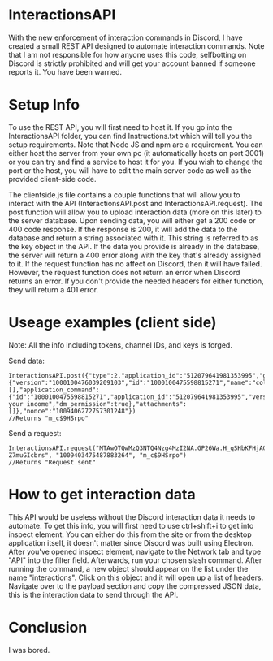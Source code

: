 # InteractionsAPI
With the new enforcement of interaction commands in Discord, I have created a small REST API designed to automate interaction commands. Note that I am not responsible for how anyone uses this code, selfbotting on Discord is strictly prohibited and will get your account banned if someone reports it. You have been warned.

# Setup Info
To use the REST API, you will first need to host it. If you go into the InteractionsAPI folder, you can find Instructions.txt which will tell you the setup requirements. Note that Node JS and npm are a requirement. You can either host the server from your own pc (it automatically hosts on port 3001) or you can try and find a service to host it for you. If you wish to change the port or the host, you will have to edit the main server code as well as the provided client-side code.

The clientside.js file contains a couple functions that will allow you to interact with the API (InteractionsAPI.post and InteractionsAPI.request). The post function will allow you to upload interaction data (more on this later) to the server database. Upon sending data, you will either get a 200 code or 400 code response. If the response is 200, it will add the data to the database and return a string associated with it. This string is referred to as the key object in the API. If the data you provide is already in the database, the server will return a 400 error along with the key that's already assigned to it. If the request function has no affect on Discord, then it will have failed. However, the request function does not return an error when Discord returns an error. If you don't provide the needed headers for either function, they will return a 401 error.

# Useage examples (client side)
Note: All the info including tokens, channel IDs, and keys is forged.

Send data:
```
InteractionsAPI.post({"type":2,"application_id":"512079641981353995","guild_id":"1009406265736036352","channel_id":"1009406269640933376","session_id":"go2f97f32igqfwfqk13rd2yuk","data":{"version":"1000100476039209103","id":"1000100475598815271","name":"collect","type":1,"options":[],"application_command":{"id":"1000100475598815271","application_id":"512079641981353995","version":"1000100476039209103","default_permission":true,"default_member_permissions":null,"type":1,"name":"collect","description":"Collect your income","dm_permission":true},"attachments":[]},"nonce":"1009406272757301248"})
//Returns "m_c$9HSrpo"
```

Send a request:
```
InteractionsAPI.request("MTAwOTQwMzQ3NTQ4Nzg4MzI2NA.GP26Wa.H_qSHbKFHjA07mRqBVQZXkQB1st-Z7muGIcbrs", "1009403475487883264", "m_c$9HSrpo")
//Returns "Request sent"
```

# How to get interaction data
This API would be useless without the Discord interaction data it needs to automate. To get this info, you will first need to use ctrl+shift+i to get into inspect element. You can either do this from the site or from the desktop application itself, it doesn't matter since Discord was built using Electron. After you've opened inspect element, navigate to the Network tab and type "API" into the filter field. Afterwards, run your chosen slash command. After running the command, a new object should appear on the list under the name "interactions". Click on this object and it will open up a list of headers. Navigate over to the payload section and copy the compressed JSON data, this is the interaction data to send through the API.

# Conclusion
I was bored.
